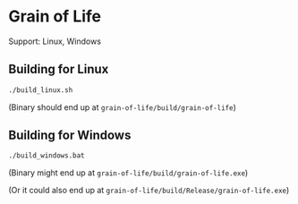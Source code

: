 # Grain of Life

Support: Linux, Windows

## Building for Linux

```bash
./build_linux.sh
```
(Binary should end up at `grain-of-life/build/grain-of-life`)

## Building for Windows

```bash
./build_windows.bat
```
(Binary might end up at `grain-of-life/build/grain-of-life.exe`)

(Or it could also end up at `grain-of-life/build/Release/grain-of-life.exe`)

